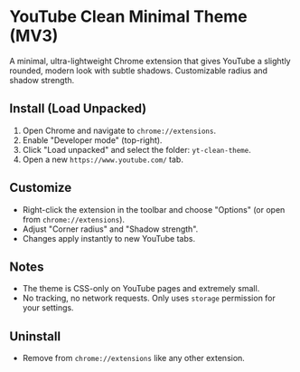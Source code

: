 # YouTube Clean Minimal Theme (MV3)

A minimal, ultra-lightweight Chrome extension that gives YouTube a slightly rounded, modern look with subtle shadows. Customizable radius and shadow strength.

## Install (Load Unpacked)

1. Open Chrome and navigate to `chrome://extensions`.
2. Enable "Developer mode" (top-right).
3. Click "Load unpacked" and select the folder: `yt-clean-theme`.
4. Open a new `https://www.youtube.com/` tab.

## Customize

- Right-click the extension in the toolbar and choose "Options" (or open from `chrome://extensions`).
- Adjust "Corner radius" and "Shadow strength".
- Changes apply instantly to new YouTube tabs.

## Notes

- The theme is CSS-only on YouTube pages and extremely small.
- No tracking, no network requests. Only uses `storage` permission for your settings.

## Uninstall

- Remove from `chrome://extensions` like any other extension.